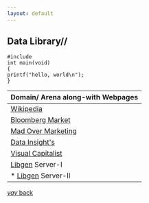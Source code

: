 ```yaml
---
layout: default
---
```


## Data Library//
```
#include
int main(void)
{
printf("hello, world\n");
}
```
|                    Domain/ Arena along-with Webpages               |
|:-------------------------------------------------------------------|
| [Wikipedia](https://www.wikipedia.org/)                            |
| [Bloomberg Market](https://www.bloomberg.com/markets)              | 
| [Mad Over Marketing](https://mad-over-marketing.com/)              | 
| [Data Insight's](https://www.thebizdom.in/)                        |
| [Visual Capitalist](https://www.visualcapitalist.com/)             |
| [Libgen](http://libgen.is/) Server-I                               |
|  * [Libgen](https://libgen.li/) Server-II                          |



[_yay_ back](https://srterm.github.io/srt/blog.html)
